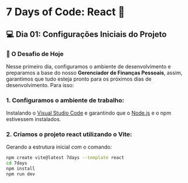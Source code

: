# 7 Days of Code: React 🚀

## 💻 Dia 01: Configurações Iniciais do Projeto

### 🚀 O Desafio de Hoje

Nesse primeiro dia, configuramos o ambiente de desenvolvimento e preparamos a base do nosso **Gerenciador de Finanças Pessoais**, assim, garantimos que tudo esteja pronto para os próximos dias de desenvolvimento. Para isso:

### 1. Configuramos o ambiente de trabalho:
Instalando o [Visual Studio Code](https://code.visualstudio.com/) e garantindo que o [Node.js](https://nodejs.org/) e o npm estivessem instalados.
### 2. Criamos o projeto react utilizando o Vite:
Gerando a estrutura inicial com o comando:
   ```bash
   npm create vite@latest 7days --template react
   cd 7days
   npm install
   npm run dev
